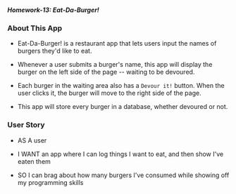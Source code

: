##### Homework-13:  Eat-Da-Burger! #####

### About This App

* Eat-Da-Burger! is a restaurant app that lets users input the names of burgers they'd like to eat.

* Whenever a user submits a burger's name, this app will display the burger on the left side of the page -- waiting to be devoured.

* Each burger in the waiting area also has a `Devour it!` button. When the user clicks it, the burger will move to the right side of the page.

* This app will store every burger in a database, whether devoured or not.

### User Story

* AS A user

* I WANT an app where I can log things I want to eat, and then show I've eaten them

* SO I can brag about how many burgers I've consumed while showing off my programming skills